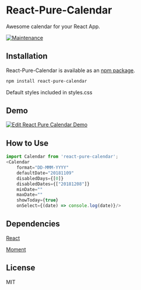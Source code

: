 # React-Pure-Calendar

Awesome calendar for your React App. 

[![Maintenance](https://img.shields.io/badge/Maintained%3F-yes-green.svg)](https://GitHub.com/peeyush-sahu/react-pure-calendar/graphs/commit-activity)

## Installation

React-Pure-Calendar is available as an [npm package](https://www.npmjs.org/package/react-pure-calendar).
```sh
npm install react-pure-calendar
```

Default styles included in styles.css

## Demo

[![Edit React Pure Calendar Demo](https://codesandbox.io/static/img/play-codesandbox.svg)](https://codesandbox.io/s/20qk766qwn)

## How to Use

```javascript
import Calendar from 'react-pure-calendar';
<Calendar
    format="DD-MMM-YYYY"
    defaultDate="20181109"
    disabledDays={[0]}
    disabledDates={["20181208"]}
    minDate=""
    maxDate=""
    showToday={true}
    onSelect={(date) => console.log(date)}/>
```

## Dependencies

[React](http://facebook.github.io/react/)

[Moment](https://github.com/moment/moment)

## License

MIT
